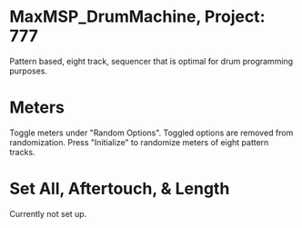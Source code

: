 # MaxMSP_DrumMachine, Project: 777
Pattern based, eight track, sequencer that is optimal for drum programming purposes.

# Meters
Toggle meters under "Random Options". Toggled options are removed from randomization. Press "Initialize" to randomize meters of eight pattern tracks.


# Set All, Aftertouch, & Length
Currently not set up.
